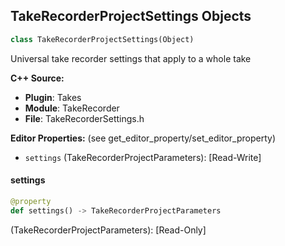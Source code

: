 ## TakeRecorderProjectSettings Objects

```python
class TakeRecorderProjectSettings(Object)
```

Universal take recorder settings that apply to a whole take

**C++ Source:**

- **Plugin**: Takes
- **Module**: TakeRecorder
- **File**: TakeRecorderSettings.h

**Editor Properties:** (see get_editor_property/set_editor_property)

- ``settings`` (TakeRecorderProjectParameters):  [Read-Write]

<a id="unreal.TakeRecorderProjectSettings.settings"></a>

#### settings

```python
@property
def settings() -> TakeRecorderProjectParameters
```

(TakeRecorderProjectParameters):  [Read-Only]

<a id="unreal.CacheCollectionFactory"></a>